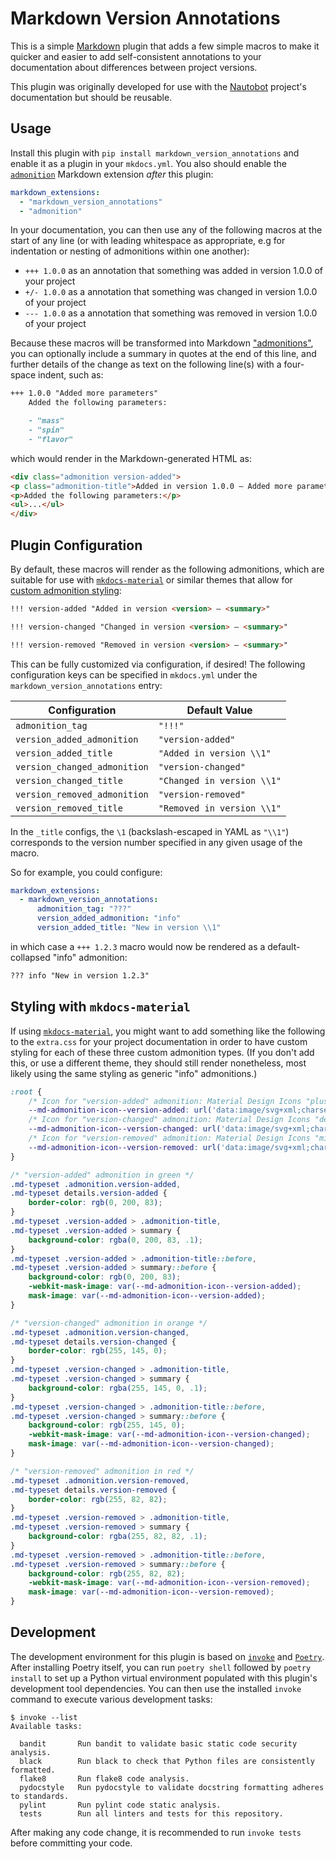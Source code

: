 # Markdown Version Annotations

This is a simple [Markdown](https://python-markdown.github.io/) plugin that adds a few simple macros to make it quicker and easier to add self-consistent annotations to your documentation about differences between project versions.

This plugin was originally developed for use with the [Nautobot](https://docs.nautobot.com/) project's documentation but should be reusable.

## Usage

Install this plugin with `pip install markdown_version_annotations` and enable it as a plugin in your `mkdocs.yml`. You also should enable the [`admonition`](https://python-markdown.github.io/extensions/admonition/) Markdown extension *after* this plugin:

```yaml
markdown_extensions:
  - "markdown_version_annotations"
  - "admonition"
```

In your documentation, you can then use any of the following macros at the start of any line (or with leading whitespace as appropriate, e.g for indentation or nesting of admonitions within one another):

- `+++ 1.0.0` as an annotation that something was added in version 1.0.0 of your project
- `+/- 1.0.0` as a annotation that something was changed in version 1.0.0 of your project
- `--- 1.0.0` as a annotation that something was removed in version 1.0.0 of your project

Because these macros will be transformed into Markdown ["admonitions"](https://python-markdown.github.io/extensions/admonition/), you can optionally include a summary in quotes at the end of this line, and further details of the change as text on the following line(s) with a four-space indent, such as:

```markdown
+++ 1.0.0 "Added more parameters"
    Added the following parameters:

    - "mass"
    - "spin"
    - "flavor"
```

which would render in the Markdown-generated HTML as:

```html
<div class="admonition version-added">
<p class="admonition-title">Added in version 1.0.0 — Added more parameters</p>
<p>Added the following parameters:</p>
<ul>...</ul>
</div>
```

## Plugin Configuration

By default, these macros will render as the following admonitions, which are suitable for use with [`mkdocs-material`](https://squidfunk.github.io/mkdocs-material/) or similar themes that allow for [custom admonition styling](https://squidfunk.github.io/mkdocs-material/reference/admonitions/#custom-admonitions):

```markdown
!!! version-added "Added in version <version> — <summary>"
```

```markdown
!!! version-changed "Changed in version <version> — <summary>"
```

```markdown
!!! version-removed "Removed in version <version> — <summary>"
```

This can be fully customized via configuration, if desired! The following configuration keys can be specified in `mkdocs.yml` under the `markdown_version_annotations` entry:

| Configuration                | Default Value              |
| ---------------------------- | -------------------------- |
| `admonition_tag`             | `"!!!"`                    |
| `version_added_admonition`   | `"version-added"`          |
| `version_added_title`        | `"Added in version \\1"`   |
| `version_changed_admonition` | `"version-changed"`        |
| `version_changed_title`      | `"Changed in version \\1"` |
| `version_removed_admonition` | `"version-removed"`        |
| `version_removed_title`      | `"Removed in version \\1"` |

In the `_title` configs, the `\1` (backslash-escaped in YAML as `"\\1"`) corresponds to the version number specified in any given usage of the macro.

So for example, you could configure:

```yaml
markdown_extensions:
  - markdown_version_annotations:
      admonition_tag: "???"
      version_added_admonition: "info"
      version_added_title: "New in version \\1"
```

in which case a `+++ 1.2.3` macro would now be rendered as a default-collapsed "info" admonition:

```markdown
??? info "New in version 1.2.3"
```

## Styling with `mkdocs-material`

If using [`mkdocs-material`](https://squidfunk.github.io/mkdocs-material/), you might want to add something like the following to the `extra.css` for your project documentation in order to have custom styling for each of these three custom admonition types. (If you don't add this, or use a different theme, they should still render nonetheless, most likely using the same styling as generic "info" admonitions.)

```css
:root {     
    /* Icon for "version-added" admonition: Material Design Icons "plus-box-outline" */
    --md-admonition-icon--version-added: url('data:image/svg+xml;charset=utf-8,<svg xmlns="http://www.w3.org/2000/svg" viewBox="0 0 24 24"><path d="M19 19V5H5v14h14m0-16a2 2 0 0 1 2 2v14a2 2 0 0 1-2 2H5a2 2 0 0 1-2-2V5a2 2 0 0 1 2-2h14m-8 4h2v4h4v2h-4v4h-2v-4H7v-2h4V7Z"/></svg>');
    /* Icon for "version-changed" admonition: Material Design Icons "delta" */
    --md-admonition-icon--version-changed: url('data:image/svg+xml;charset=utf-8,<svg xmlns="http://www.w3.org/2000/svg" viewBox="0 0 24 24"><path d="M12 7.77 18.39 18H5.61L12 7.77M12 4 2 20h20"/></svg>');
    /* Icon for "version-removed" admonition: Material Design Icons "minus-circle-outline" */
    --md-admonition-icon--version-removed: url('data:image/svg+xml;charset=utf-8,<svg xmlns="http://www.w3.org/2000/svg" viewBox="0 0 24 24"><path d="M12 20c-4.41 0-8-3.59-8-8s3.59-8 8-8 8 3.59 8 8-3.59 8-8 8m0-18A10 10 0 0 0 2 12a10 10 0 0 0 10 10 10 10 0 0 0 10-10A10 10 0 0 0 12 2M7 13h10v-2H7"/></svg>');
}

/* "version-added" admonition in green */
.md-typeset .admonition.version-added,
.md-typeset details.version-added {
    border-color: rgb(0, 200, 83);
}
.md-typeset .version-added > .admonition-title,
.md-typeset .version-added > summary {
    background-color: rgba(0, 200, 83, .1);
}
.md-typeset .version-added > .admonition-title::before,
.md-typeset .version-added > summary::before {
    background-color: rgb(0, 200, 83);
    -webkit-mask-image: var(--md-admonition-icon--version-added);
    mask-image: var(--md-admonition-icon--version-added);
}

/* "version-changed" admonition in orange */
.md-typeset .admonition.version-changed,
.md-typeset details.version-changed {
    border-color: rgb(255, 145, 0);
}
.md-typeset .version-changed > .admonition-title,
.md-typeset .version-changed > summary {
    background-color: rgba(255, 145, 0, .1);
}
.md-typeset .version-changed > .admonition-title::before,
.md-typeset .version-changed > summary::before {
    background-color: rgb(255, 145, 0);
    -webkit-mask-image: var(--md-admonition-icon--version-changed);
    mask-image: var(--md-admonition-icon--version-changed);
}

/* "version-removed" admonition in red */
.md-typeset .admonition.version-removed,
.md-typeset details.version-removed {
    border-color: rgb(255, 82, 82);
}
.md-typeset .version-removed > .admonition-title,
.md-typeset .version-removed > summary {
    background-color: rgba(255, 82, 82, .1);
}
.md-typeset .version-removed > .admonition-title::before,
.md-typeset .version-removed > summary::before {
    background-color: rgb(255, 82, 82);
    -webkit-mask-image: var(--md-admonition-icon--version-removed);
    mask-image: var(--md-admonition-icon--version-removed);
}
```

## Development

The development environment for this plugin is based on [`invoke`](http://www.pyinvoke.org/) and [`Poetry`](https://python-poetry.org/). After installing Poetry itself, you can run `poetry shell` followed by `poetry install` to set up a Python virtual environment populated with this plugin's development tool dependencies. You can then use the installed `invoke` command to execute various development tasks:

```
$ invoke --list
Available tasks:

  bandit       Run bandit to validate basic static code security analysis.
  black        Run black to check that Python files are consistently formatted.
  flake8       Run flake8 code analysis.
  pydocstyle   Run pydocstyle to validate docstring formatting adheres to standards.
  pylint       Run pylint code static analysis.
  tests        Run all linters and tests for this repository.
```

After making any code change, it is recommended to run `invoke tests` before committing your code.
